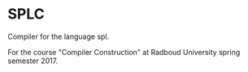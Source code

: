 # SPLC

Compiler for the language spl.

For the course "Compiler Construction" at Radboud University spring semester 2017.
